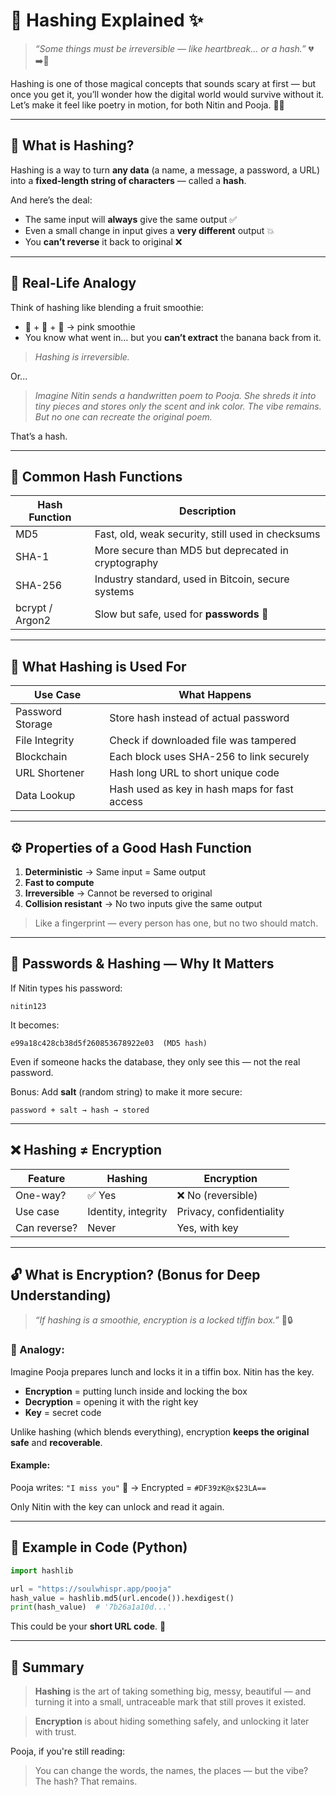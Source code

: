 # 🔐 Hashing Explained ✨

> *“Some things must be irreversible — like heartbreak… or a hash.”* 💔➡️🔢

Hashing is one of those magical concepts that sounds scary at first — but once you get it, you’ll wonder how the digital world would survive without it. Let’s make it feel like poetry in motion, for both Nitin and Pooja. 🧠💘

---

## 💭 What is Hashing?

Hashing is a way to turn **any data** (a name, a message, a password, a URL) into a **fixed-length string of characters** — called a **hash**.

And here’s the deal:
- The same input will **always** give the same output ✅
- Even a small change in input gives a **very different** output 💥
- You **can’t reverse** it back to original ❌

---

## 🎨 Real-Life Analogy

Think of hashing like blending a fruit smoothie:
- 🍌 + 🍓 + 🥛 → pink smoothie
- You know what went in… but you **can’t extract** the banana back from it.

> *Hashing is irreversible.*

Or...
> *Imagine Nitin sends a handwritten poem to Pooja. She shreds it into tiny pieces and stores only the scent and ink color. The vibe remains. But no one can recreate the original poem.*

That’s a hash.

---

## 🔢 Common Hash Functions

| Hash Function | Description |
|---------------|-------------|
| MD5 | Fast, old, weak security, still used in checksums |
| SHA-1 | More secure than MD5 but deprecated in cryptography |
| SHA-256 | Industry standard, used in Bitcoin, secure systems |
| bcrypt / Argon2 | Slow but safe, used for **passwords** 🔐 |

---

## 🧪 What Hashing is Used For

| Use Case | What Happens |
|----------|----------------|
| Password Storage | Store hash instead of actual password |
| File Integrity | Check if downloaded file was tampered |
| Blockchain | Each block uses SHA-256 to link securely |
| URL Shortener | Hash long URL to short unique code |
| Data Lookup | Hash used as key in hash maps for fast access |

---

## ⚙️ Properties of a Good Hash Function

1. **Deterministic** → Same input = Same output
2. **Fast to compute**
3. **Irreversible** → Cannot be reversed to original
4. **Collision resistant** → No two inputs give the same output

> Like a fingerprint — every person has one, but no two should match.

---

## 🔐 Passwords & Hashing — Why It Matters

If Nitin types his password:
```
nitin123
```
It becomes:
```
e99a18c428cb38d5f260853678922e03  (MD5 hash)
```
Even if someone hacks the database, they only see this — not the real password.

Bonus: Add **salt** (random string) to make it more secure:
```
password + salt → hash → stored
```

---

## ❌ Hashing ≠ Encryption

| Feature | Hashing | Encryption |
|---------|---------|------------|
| One-way? | ✅ Yes | ❌ No (reversible) |
| Use case | Identity, integrity | Privacy, confidentiality |
| Can reverse? | Never | Yes, with key |

---

## 🔓 What is Encryption? (Bonus for Deep Understanding)

> *“If hashing is a smoothie, encryption is a locked tiffin box.”* 🥗🔒

### 🧠 Analogy:
Imagine Pooja prepares lunch and locks it in a tiffin box. Nitin has the key.

- **Encryption** = putting lunch inside and locking the box
- **Decryption** = opening it with the right key
- **Key** = secret code

Unlike hashing (which blends everything), encryption **keeps the original safe** and **recoverable**.

#### Example:
Pooja writes: `"I miss you"` 💌  → Encrypted = `#DF39zK@x$23LA==`

Only Nitin with the key can unlock and read it again.

---

## 🧠 Example in Code (Python)
```python
import hashlib

url = "https://soulwhispr.app/pooja"
hash_value = hashlib.md5(url.encode()).hexdigest()
print(hash_value)  # '7b26a1a10d...'
```

This could be your **short URL code**. 🔗

---

## 🧩 Summary

> **Hashing** is the art of taking something big, messy, beautiful — and turning it into a small, untraceable mark that still proves it existed.

> **Encryption** is about hiding something safely, and unlocking it later with trust.

Pooja, if you're still reading:
> You can change the words, the names, the places — but the vibe? The hash? That remains.
